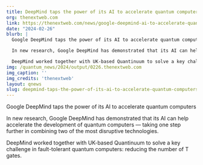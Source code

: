 ```yaml
---
title: DeepMind taps the power of its AI to accelerate quantum computers
org: thenextweb.com
link: https://thenextweb.com/news/google-deepmind-ai-to-accelerate-quantum-computers
date: "2024-02-26"
blurb: |
  Google DeepMind taps the power of its AI to accelerate quantum computers

  In new research, Google DeepMind has demonstrated that its AI can help accelerate the development of quantum computers — taking one step further in combining two of the most disruptive technologies.

  DeepMind worked together with UK-based Quantinuum to solve a key challenge in fault-tolerant quantum computers: reducing the number of T gates.
img: /quantum_news/2024/output/0226.thenextweb.com
img_caption: ''
img_credits: 'thenextweb'
layout: qnews
slug: deepmind-taps-the-power-of-its-ai-to-accelerate-quantum-computers
---
```


Google DeepMind taps the power of its AI to accelerate quantum computers

In new research, Google DeepMind has demonstrated that its AI can help accelerate the development of quantum computers — taking one step further in combining two of the most disruptive technologies.

DeepMind worked together with UK-based Quantinuum to solve a key challenge in fault-tolerant quantum computers: reducing the number of T gates.